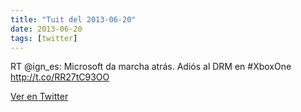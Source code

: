 ```yaml
---
title: "Tuit del 2013-06-20"
date: 2013-06-20
tags: [twitter]
---
```


RT @ign_es: Microsoft da marcha atrás. Adiós al DRM en #XboxOne http://t.co/RR27tC93OO



[Ver en Twitter](https://twitter.com/i/web/status/347793989749059585)
